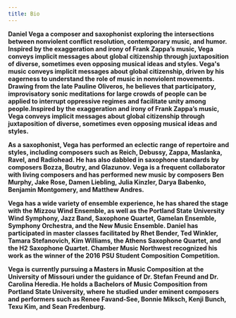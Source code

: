 ```yaml
---
title: Bio
---
```

**Daniel Vega a composer and saxophonist exploring the intersections between nonviolent conflict resolution, contemporary music, and humor. Inspired by the exaggeration and irony of Frank Zappa’s music, Vega conveys implicit messages about global citizenship through juxtaposition of diverse, sometimes even opposing musical ideas and styles. Vega's music conveys implicit messages about global citizenship, driven by his eagerness to understand the role of music in nonviolent movements. Drawing from the late Pauline Oliveros, he believes that participatory, improvisatory sonic meditations for large crowds of people can be applied to interrupt oppressive regimes and facilitate unity among people.Inspired by the exaggeration and irony of Frank Zappa’s music, Vega conveys implicit messages about global citizenship through juxtaposition of diverse, sometimes even opposing musical ideas and styles.**

**As a saxophonist, Vega has performed an eclectic range of repertoire and styles, including composers such as Reich, Debussy, Zappa, Maslanka, Ravel, and Radiohead. He has also dabbled in saxophone standards by composers Bozza, Boutry, and Glazunov. Vega is a frequent collaborator with living composers and has performed new music by composers Ben Murphy, Jake Rose, Damen Liebling, Julia Kinzler, Darya Babenko, Benjamin Montgomery, and Matthew Andres.**

**Vega has a wide variety of ensemble experience, he has shared the stage with the Mizzou Wind Ensemble, as well as the Portland State University Wind Symphony, Jazz Band, Saxophone Quartet, Gamelan Ensemble, Symphony Orchestra, and the New Music Ensemble. Daniel has participated in master classes facilitated by Rhet Bender, Ted Winkler, Tamara Stefanovich, Kim Williams, the Athens Saxophone Quartet, and the H2 Saxophone Quartet. Chamber Music Northwest recognized his work as the winner of the 2016 PSU Student Composition Competition.**

**Vega is currently pursuing a Masters in Music Composition at the University of Missouri under the guidance of Dr. Stefan Freund and Dr. Carolina Heredia. He holds a Bachelors of Music Composition from Portland State University, where he studied under eminent composers and performers such as Renee Favand-See, Bonnie Miksch, Kenji Bunch, Texu Kim, and Sean Fredenburg.**
